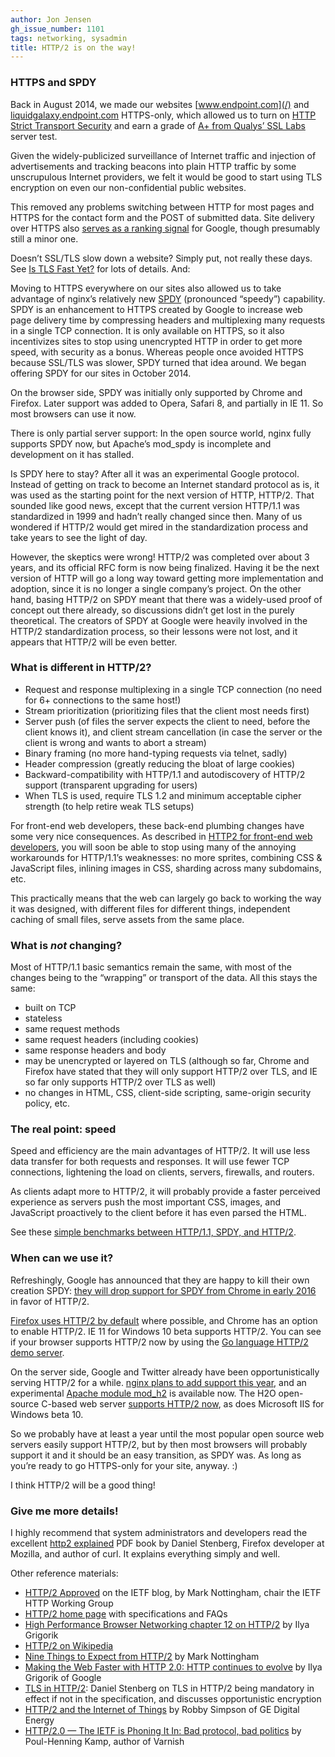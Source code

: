 ```yaml
---
author: Jon Jensen
gh_issue_number: 1101
tags: networking, sysadmin
title: HTTP/2 is on the way!
---
```


### HTTPS and SPDY

Back in August 2014, we made our websites [www.endpoint.com](/) and [liquidgalaxy.endpoint.com](https://liquidgalaxy.endpoint.com/) HTTPS-only, which allowed us to turn on [HTTP Strict Transport Security](https://en.wikipedia.org/wiki/HTTP_Strict_Transport_Security) and earn a grade of [A+ from Qualys’ SSL Labs](https://www.ssllabs.com/ssltest/analyze.html?d=endpoint.com&latest) server test.

Given the widely-publicized surveillance of Internet traffic and injection of advertisements and tracking beacons into plain HTTP traffic by some unscrupulous Internet providers, we felt it would be good to start using TLS encryption on even our non-confidential public websites.

This removed any problems switching between HTTP for most pages and HTTPS for the contact form and the POST of submitted data. Site delivery over HTTPS also [serves as a ranking signal](https://webmasters.googleblog.com/2014/08/https-as-ranking-signal.html) for Google, though presumably still a minor one.

Doesn’t SSL/TLS slow down a website? Simply put, not really these days. See [Is TLS Fast Yet?](https://istlsfastyet.com/) for lots of details. And:

Moving to HTTPS everywhere on our sites also allowed us to take advantage of nginx’s relatively new [SPDY](https://en.wikipedia.org/wiki/SPDY) (pronounced “speedy”) capability. SPDY is an enhancement to HTTPS created by Google to increase web page delivery time by compressing headers and multiplexing many requests in a single TCP connection. It is only available on HTTPS, so it also incentivizes sites to stop using unencrypted HTTP in order to get more speed, with security as a bonus. Whereas people once avoided HTTPS because SSL/TLS was slower, SPDY turned that idea around. We began offering SPDY for our sites in October 2014.

On the browser side, SPDY was initially only supported by Chrome and Firefox. Later support was added to Opera, Safari 8, and partially in IE 11. So most browsers can use it now.

There is only partial server support: In the open source world, nginx fully supports SPDY now, but Apache’s mod_spdy is incomplete and development on it has stalled.

Is SPDY here to stay? After all it was an experimental Google protocol. Instead of getting on track to become an Internet standard protocol as is, it was used as the starting point for the next version of HTTP, HTTP/2. That sounded like good news, except that the current version HTTP/1.1 was standardized in 1999 and hadn’t really changed since then. Many of us wondered if HTTP/2 would get mired in the standardization process and take years to see the light of day.

However, the skeptics were wrong! HTTP/2 was completed over about 3 years, and its official RFC form is now being finalized. Having it be the next version of HTTP will go a long way toward getting more implementation and adoption, since it is no longer a single company’s project. On the other hand, basing HTTP/2 on SPDY meant that there was a widely-used proof of concept out there already, so discussions didn’t get lost in the purely theoretical. The creators of SPDY at Google were heavily involved in the HTTP/2 standardization process, so their lessons were not lost, and it appears that HTTP/2 will be even better.

### What is different in HTTP/2?

- Request and response multiplexing in a single TCP connection (no need for 6+ connections to the same host!)
- Stream prioritization (prioritizing files that the client most needs first)
- Server push (of files the server expects the client to need, before the client knows it), and client stream cancellation (in case the server or the client is wrong and wants to abort a stream)
- Binary framing (no more hand-typing requests via telnet, sadly)
- Header compression (greatly reducing the bloat of large cookies)
- Backward-compatibility with HTTP/1.1 and autodiscovery of HTTP/2 support (transparent upgrading for users)
- When TLS is used, require TLS 1.2 and minimum acceptable cipher strength (to help retire weak TLS setups)

For front-end web developers, these back-end plumbing changes have some very nice consequences. As described in [HTTP2 for front-end web developers](https://mattwilcox.net/web-development/http2-for-front-end-web-developers), you will soon be able to stop using many of the annoying workarounds for HTTP/1.1’s weaknesses: no more sprites, combining CSS & JavaScript files, inlining images in CSS, sharding across many subdomains, etc.

This practically means that the web can largely go back to working the way it was designed, with different files for different things, independent caching of small files, serve assets from the same place.

### What is *not* changing?

Most of HTTP/1.1 basic semantics remain the same, with most of the changes being to the “wrapping” or transport of the data. All this stays the same:

- built on TCP
- stateless
- same request methods
- same request headers (including cookies)
- same response headers and body
- may be unencrypted or layered on TLS (although so far, Chrome and Firefox have stated that they will only support HTTP/2 over TLS, and IE so far only supports HTTP/2 over TLS as well)
- no changes in HTML, CSS, client-side scripting, same-origin security policy, etc.

### The real point: speed

Speed and efficiency are the main advantages of HTTP/2. It will use less data transfer for both requests and responses. It will use fewer TCP connections, lightening the load on clients, servers, firewalls, and routers.

As clients adapt more to HTTP/2, it will probably provide a faster perceived experience as servers push the most important CSS, images, and JavaScript proactively to the client before it has even parsed the HTML.

See these [simple benchmarks between HTTP/1.1, SPDY, and HTTP/2](https://blog.httpwatch.com/2015/01/16/a-simple-performance-comparison-of-https-spdy-and-http2/).

### When can we use it?

Refreshingly, Google has announced that they are happy to kill their own creation SPDY: [they will drop support for SPDY from Chrome in early 2016](https://blog.chromium.org/2016/02/transitioning-from-spdy-to-http2.html) in favor of HTTP/2.

[Firefox uses HTTP/2 by default](http://bitsup.blogspot.com/2015/02/http2-is-live-in-firefox.html) where possible, and Chrome has an option to enable HTTP/2. IE 11 for Windows 10 beta supports HTTP/2. You can see if your browser supports HTTP/2 now by using the [Go language HTTP/2 demo server](https://http2.golang.org/).

On the server side, Google and Twitter already have been opportunistically serving HTTP/2 for a while. [nginx plans to add support this year](https://nginx.com/blog/how-nginx-plans-to-support-http2/), and an experimental [Apache module mod_h2](https://icing.github.io/mod_h2/) is available now. The H2O open-source C-based web server [supports HTTP/2 now](http://blog.kazuhooku.com/2015/02/h2o-new-http-server-goes-version-100-as.html), as does Microsoft IIS for Windows beta 10.

So we probably have at least a year until the most popular open source web servers easily support HTTP/2, but by then most browsers will probably support it and it should be an easy transition, as SPDY was. As long as you’re ready to go HTTPS-only for your site, anyway. :)

I think HTTP/2 will be a good thing!

### Give me more details!

I highly recommend that system administrators and developers read the excellent [http2 explained](https://daniel.haxx.se/http2/) PDF book by Daniel Stenberg, Firefox developer at Mozilla, and author of curl. It explains everything simply and well.

Other reference materials:

- [HTTP/2 Approved](https://www.ietf.org/blog/2015/02/http2-approved/) on the IETF blog, by Mark Nottingham, chair the IETF HTTP Working Group
- [HTTP/2 home page](https://http2.github.io/) with specifications and FAQs
- [High Performance Browser Networking chapter 12 on HTTP/2](http://chimera.labs.oreilly.com/books/1230000000545/ch12.html) by Ilya Grigorik
- [HTTP/2 on Wikipedia](https://en.wikipedia.org/wiki/HTTP/2)
- [Nine Things to Expect from HTTP/2](https://www.mnot.net/blog/2014/01/30/http2_expectations) by Mark Nottingham
- [Making the Web Faster with HTTP 2.0: HTTP continues to evolve](http://queue.acm.org/detail.cfm?id=2555617) by Ilya Grigorik of Google
- [TLS in HTTP/2](https://daniel.haxx.se/blog/2015/03/06/tls-in-http2/): Daniel Stenberg on TLS in HTTP/2 being mandatory in effect if not in the specification, and discusses opportunistic encryption
- [HTTP/2 and the Internet of Things](http://robbysimpson.com/2015/01/26/http2-and-the-internet-of-things/) by Robby Simpson of GE Digital Energy
- [HTTP/2.0 — The IETF is Phoning It In: Bad protocol, bad politics](http://queue.acm.org/detail.cfm?id=2716278) by Poul-Henning Kamp, author of Varnish
